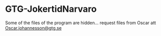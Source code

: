 # GTG-JokertidNarvaro
Some of the files of the program are hidden...
request files from Oscar att Oscar.johannesson@gtg.se
